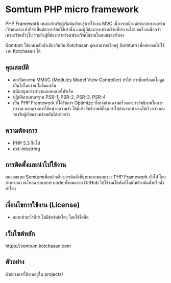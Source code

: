 # Somtum PHP micro framework

PHP Framework เหมาะสำหรับผู้เริ่มต้นเรียนรู้การใช้งาน MVC เนื่องจากมีองค์ประกอบของเฟรมเวิร์คเฉพาะเท่าที่จำเป็นต่อการเรียกใช้เท่านั้น
และผู้ที่ต้องการเฟรมเวิร์คที่ทำงานได้รวดเร็วเหนือกว่าเฟรมเวิร์คทั่วๆไป รวมถึงผู้ที่ต้องการสร้างเฟรมเวิร์คใช้งานในแบบของตัวเอง

Somtum ใช้แกนหลักตัวเดียวกันกับ Kotchasan คุณสามารถเรียนรู้ Somtum เพื่อต่อยอดไปใช้งาน Kotchasan ได้

## คุณสมบัติ

- สถาปัตยกรรม MMVC (Modules Model View Controller) ทำให้การเพิ่มหรือลดโมดูลเป็นไปโดยง่าย ไม่ขึ้นแก่กัน
- สนับสนุนการทำงานแบบหลายโปรเจ็ค
- ปฏิบัติตามมาตรฐาน PSR-1, PSR-2, PSR-3, PSR-4
- เป็น PHP Framework ที่ได้รับการ Optimize ทั้งทางด้านความเร็วและประสิทธิภาพในการทำงาน
  ตลอดจนการใช้หน่วยความจำ ให้มีประสิทธิภาพดีที่สุด ทำให้สามารถทำงานได้เร็วกว่า และรองรับผู้เยี่ยมชมพร้อมกันได้มากกว่า

## ความต้องการ

- PHP 5.3 ขึ้นไป
- ext-mbstring

## การติดตั้งและนำไปใช้งาน

ผมออกแบบ Somtumเพื่อหลีกเลี่ยงการติดตั้งที่ยุ่งยากตามแบบของ PHP Framework ทั่วไป
โดยสามารถดาวน์โหลด source code ทั้งหมดจาก GitHub ไปใช้งานได้ทันทีโดยไม่ต้องติดตั้งหรือตั้งค่าใดๆ

## เงื่อนไขการใช้งาน (License)

- อยากทำอะไรก็ทำ ไม่มีข้อจำกัดใดๆ โดยใช้ชื่ออื่น

## เว็บไซต์หลัก

https://somtum.kotchasan.com

## ตัวอย่าง

ตัวอย่างการใช้งานอยู่ใน projects/